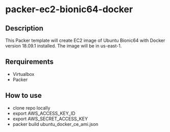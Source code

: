 # packer-ec2-bionic64-docker

## Description
This Packer template will create EC2 image of Ubuntu Bionic64 with Docker version 18.09.1 installed. The image will be in us-east-1.

## Rerquirements 
- Virtualbox
- Packer

## How to use
- clone repo locally
- export AWS_ACCESS_KEY_ID
- export AWS_SECRET_ACCESS_KEY
- packer build ubuntu_docker_ce_ami.json
